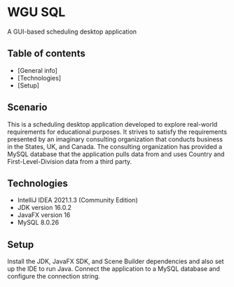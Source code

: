 # WGU SQL
A GUI-based scheduling desktop application

## Table of contents
* [General info]
* [Technologies]
* [Setup]

## Scenario
This is a scheduling desktop application developed to explore real-world requirements for educational purposes.
It strives to satisfy the requirements presented by an imaginary consulting organization that conducts business in the States, UK, and Canada.
The consulting organization has provided a MySQL database that the application pulls data from and uses Country and First-Level-Division data from a third party. 

## Technologies
* IntelliJ IDEA 2021.1.3 (Community Edition)
* JDK version 16.0.2
* JavaFX version 16
* MySQL 8.0.26

## Setup
Install the JDK, JavaFX SDK, and Scene Builder dependencies and also set up the IDE to run Java.
Connect the application to a MySQL database and configure the connection string.